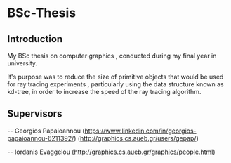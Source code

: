 # BSc-Thesis

## Introduction
My BSc thesis on computer graphics , conducted during my final year in university.

It's purpose was to reduce the size of primitive objects that would be used for ray tracing experiments , particularly using the data structure known as kd-tree, in order to increase the speed of the ray tracing algorithm.

## Supervisors
-- Georgios Papaioannou (https://www.linkedin.com/in/georgios-papaioannou-6211392/) (http://graphics.cs.aueb.gr/users/gepap/)

-- Iordanis Evaggelou (http://graphics.cs.aueb.gr/graphics/people.html)


